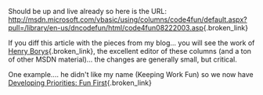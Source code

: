 Should be up and live already so here is the URL: <http://msdn.microsoft.com/vbasic/using/columns/code4fun/default.aspx?pull=/library/en-us/dncodefun/html/code4fun08222003.asp>{.broken_link}

If you diff this article with the pieces from my blog... you will see the work of [Henry Borys](http://ajayan.com/aboutajayan.htm){.broken_link}, the excellent editor of these columns (and a ton of other MSDN material)... the changes are generally small, but critical.

One example.... he didn't like my name (Keeping Work Fun) so we now have [Developing Priorities: Fun First](http://msdn.microsoft.com/vbasic/using/columns/code4fun/default.aspx?pull=/library/en-us/dncodefun/html/code4fun08222003.asp){.broken_link}